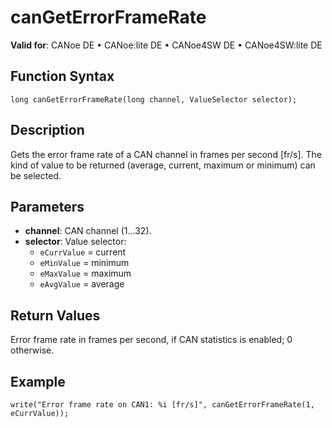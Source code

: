 # canGetErrorFrameRate

**Valid for**: CANoe DE • CANoe:lite DE • CANoe4SW DE • CANoe4SW:lite DE

## Function Syntax

```plaintext
long canGetErrorFrameRate(long channel, ValueSelector selector);
```

## Description

Gets the error frame rate of a CAN channel in frames per second [fr/s]. The kind of value to be returned (average, current, maximum or minimum) can be selected.

## Parameters

- **channel**: CAN channel (1…32).
- **selector**: Value selector:
  - `eCurrValue` = current
  - `eMinValue` = minimum
  - `eMaxValue` = maximum
  - `eAvgValue` = average

## Return Values

Error frame rate in frames per second, if CAN statistics is enabled; 0 otherwise.

## Example

```plaintext
write("Error frame rate on CAN1: %i [fr/s]", canGetErrorFrameRate(1, eCurrValue));
```
